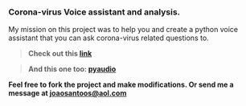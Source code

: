 ### Corona-virus Voice assistant and analysis.

My mission on this project was to help you and create a python voice assistant that you can ask corona-virus related questions to.
> **Check out this [link](https://www.lfd.uci.edu/~gohlke/pythonlibs/#pyaudio)**

> **And this one too: [pyaudio](https://www.lfd.uci.edu/~gohlke/pythonlibs/#pyaudio)**

**Feel free to fork the project and make modifications. Or send me a message at joaosantoos@aol.com**
